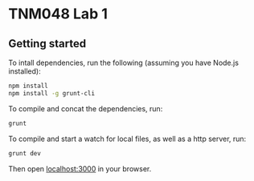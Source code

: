 # TNM048 Lab 1

## Getting started

To intall dependencies, run the following (assuming you have Node.js installed):

```bash
npm install
npm install -g grunt-cli
```

To compile and concat the dependencies, run:

```bash
grunt
```

To compile and start a watch for local files, as well as a http server, run:

```bash
grunt dev
```

Then open [localhost:3000](http://localhost:3000) in your browser.
